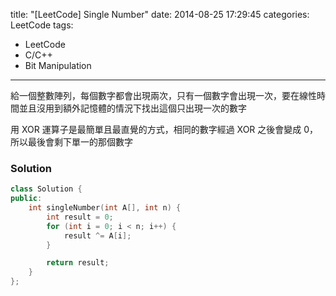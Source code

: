 title: "[LeetCode] Single Number"
date: 2014-08-25 17:29:45
categories: LeetCode
tags:
- LeetCode
- C/C++
- Bit Manipulation
---
給一個整數陣列，每個數字都會出現兩次，只有一個數字會出現一次，要在線性時間並且沒用到額外記憶體的情況下找出這個只出現一次的數字

<!-- more -->

用 XOR 運算子是最簡單且最直覺的方式，相同的數字經過 XOR 之後會變成 0，所以最後會剩下單一的那個數字

### Solution

``` c++
class Solution {
public:
    int singleNumber(int A[], int n) {
        int result = 0;
        for (int i = 0; i < n; i++) {
            result ^= A[i];
        }

        return result;
    }
};
```
